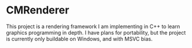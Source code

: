 # CMRenderer

This project is a rendering framework I am implementing in C++ to learn graphics programming in depth. I have plans for portability, but the project is currently only buildable on Windows, and with MSVC bias.
